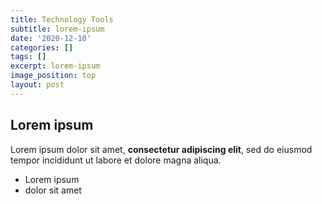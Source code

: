 ```yaml
---
title: Technology Tools
subtitle: lorem-ipsum
date: '2020-12-10'
categories: []
tags: []
excerpt: lorem-ipsum
image_position: top
layout: post
---
```

## Lorem ipsum

Lorem ipsum dolor sit amet, **consectetur adipiscing elit**, sed do eiusmod tempor incididunt ut labore et dolore magna aliqua.

- Lorem ipsum
- dolor sit amet
